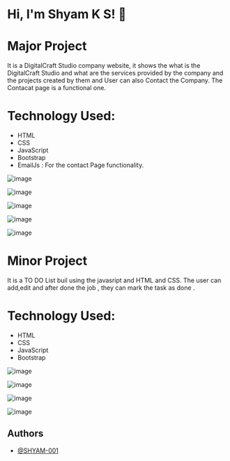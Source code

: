 # Hi, I'm Shyam K S! 👋

# Major Project 
 It is a DigitalCraft Studio company website, it shows the what is the DigitalCraft Studio and what are the services provided by the company and the projects created by them and User can also Contact the Company. The Contacat page is a functional one.

# Technology Used:
- HTML
- CSS
- JavaScript
- Bootstrap
- EmailJs : For the contact Page functionality.
  
![image](https://github.com/SHYAM-001/Yhills---Projects/assets/103324177/a5c4b2f2-b566-40b9-8c0b-fcce098e1956)

![image](https://github.com/SHYAM-001/Yhills---Projects/assets/103324177/08d814d8-42d2-4d66-9d67-df2b06038e5f)

![image](https://github.com/SHYAM-001/Yhills---Projects/assets/103324177/1357ec50-c48f-4170-868b-680f6e2d4379)

![image](https://github.com/SHYAM-001/Yhills---Projects/assets/103324177/3d04bccf-87e9-4d11-b1ca-13000316fa3d)

![image](https://github.com/SHYAM-001/Yhills---Projects/assets/103324177/cdc01ec4-a074-426d-bc85-5c4f397dd6db)

# Minor Project 
  It is a TO DO List buil using the javasript and HTML and CSS. The user can add,edit and after done the job , they can mark the task as done . 

# Technology Used:
- HTML
- CSS
- JavaScript
- Bootstrap





![image](https://github.com/SHYAM-001/Yhills---Projects/assets/103324177/eef4e7de-a4c4-4c9e-869c-0cd7a17b1c58)

![image](https://github.com/SHYAM-001/Yhills---Projects/assets/103324177/4c67a554-3018-4ca7-8011-afa56ebbac56)

![image](https://github.com/SHYAM-001/Yhills---Projects/assets/103324177/3b9027a2-5de5-4e6a-bb14-92d13f475b63)

![image](https://github.com/SHYAM-001/Yhills---Projects/assets/103324177/6cd26899-b738-426e-b3bf-a546320c4fbf)







## Authors

- [@SHYAM-001](https://www.github.com/SHYAM-001)
  

  

